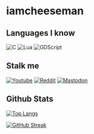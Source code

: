 # iamcheeseman

## Languages I know
<img alt="C" src="https://img.shields.io/badge/C-3949AA?style=for-the-badge&logo=C&logoColor=white"/> <img alt="Lua" src="https://img.shields.io/badge/Lua-2C2D72?style=for-the-badge&logo=lua&logoColor=white"/> <img alt="GDScript" src="https://img.shields.io/badge/GDScript-478CBF?style=for-the-badge&logo=GodotEngine&logoColor=white"/>

## Stalk me
<a href="https://www.youtube.com/channel/UCpT4x1vGhCd4H5QBW8sieeA"><img alt="Youtube" src="https://img.shields.io/badge/YouTube-FF0000?style=for-the-badge&logo=youtube&logoColor=white"/></a>
<a href="https://www.reddit.com/user/Chee48"><img alt="Reddit" src="https://img.shields.io/badge/Reddit-FF4500?style=for-the-badge&logo=reddit&logoColor=white"/></a>
<a href="https://mastodon.gamedev.place/@iamcheeseman"><img alt="Mastodon" src="https://img.shields.io/badge/Mastodon-5a48dd?style=for-the-badge&logo=Mastodon&logoColor=white"/></a>

## Github Stats

[![Top Langs](https://github-readme-stats.vercel.app/api/top-langs/?username=IAmCheeseman&hide_border=true&layout=compact&langs_count=6)](https://github.com/anuraghazra/github-readme-stats)

[![GitHub Streak](https://github-readme-streak-stats.herokuapp.com?user=IAmCheeseman&theme=highcontrast&hide_border=true&date_format=M%20j%5B%2C%20Y%5D)](https://git.io/streak-stats)
